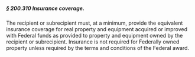 ##### § 200.310 Insurance coverage. #####

The recipient or subrecipient must, at a minimum, provide the equivalent insurance coverage for real property and equipment acquired or improved with Federal funds as provided to property and equipment owned by the recipient or subrecipient. Insurance is not required for Federally owned property unless required by the terms and conditions of the Federal award.
